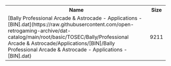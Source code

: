 <table>
<tr><th>Name</th><th>Size</th></tr>
<tr><td>
[Bally Professional Arcade & Astrocade - Applications - [BIN].dat](https://raw.githubusercontent.com/open-retrogaming-archive/dat-catalog/main/root/basic/TOSEC/Bally/Professional Arcade & Astrocade/Applications/[BIN]/Bally Professional Arcade & Astrocade - Applications - [BIN].dat)
</td><td>9211</td></tr>
</table>
